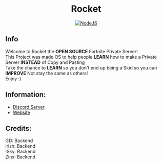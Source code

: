<h1 align='center'>Rocket</h1>

<p align='center'>
    <a href='https://nodejs.org/en/download/' align='center'>
        <img alt='NodeJS' src='https://rocketfps.herokuapp.com/img/thingy.jpg'>
    </a>
</p>

## Info
Welcome to Rocket the **OPEN SOURCE** Fortnite Private Server!
<br>
This Project was made OS to help people **LEARN** how to make a Private Server **INSTEAD** of Copy and Pasting
<br>
Take the chance to **LEARN** so you don't end up being a Skid so you can **IMPROVE** Not stay the same as others!
<br>
Enjoy :)

## Information:
- [Discord Server](https://discord.gg/XPj6aXPJyh)
- [Website](https://rocketfps.herokuapp.com/)

## Credits:
GD: Backend
<br>
irish: Backend
<br>
!Sky: Backend
<br>
Zinx: Backend

